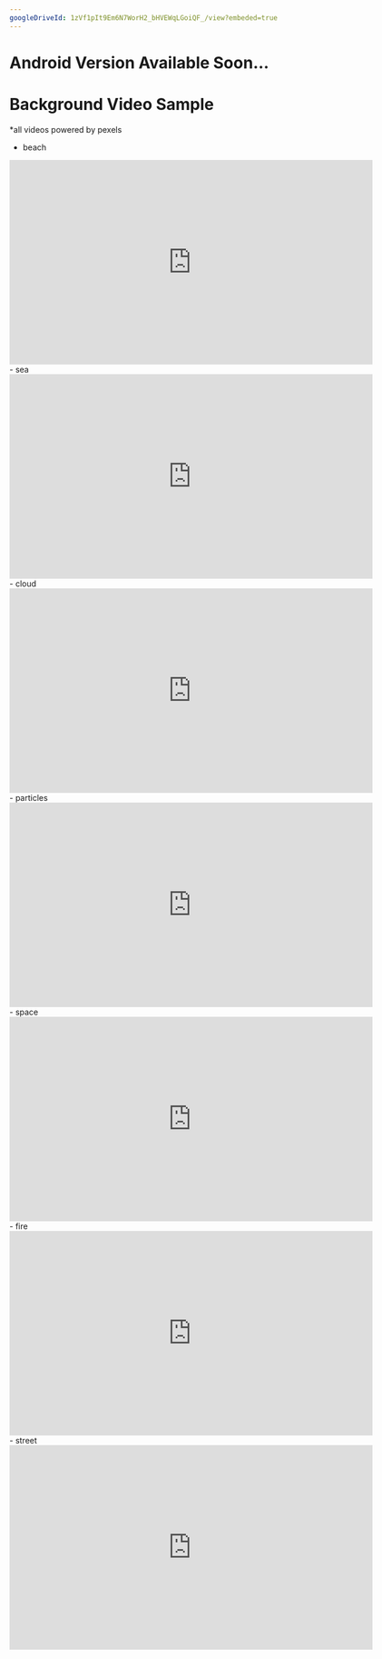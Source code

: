 ```yaml
---
googleDriveId: 1zVf1pIt9Em6N7WorH2_bHVEWqLGoiQF_/view?embeded=true
---
```

# Android Version Available Soon...

# Background Video Sample
*all videos powered by pexels  
- beach  
<div class="embed-container">
  <iframe
      src="https://www.virtualbackdrop.live/downloads/beach.mp4"
      width="640"
      height="360"
      frameborder="0"
      allowfullscreen="">
  </iframe>
</div>  
- sea  
<div class="embed-container">
  <iframe
      src="https://www.virtualbackdrop.live/downloads/sea.mp4"
      width="640"
      height="360"
      frameborder="0"
      allowfullscreen="">
  </iframe>
</div>  
- cloud  
<div class="embed-container">
  <iframe
      src="https://www.virtualbackdrop.live/downloads/cloud.mp4"
      width="640"
      height="360"
      frameborder="0"
      allowfullscreen="">
  </iframe>
</div>  
- particles  
<div class="embed-container">
  <iframe
      src="https://www.virtualbackdrop.live/downloads/particles.mp4"
      width="640"
      height="360"
      frameborder="0"
      allowfullscreen="">
  </iframe>
</div>  
- space  
<div class="embed-container">
  <iframe
      src="https://www.virtualbackdrop.live/downloads/space.mp4"
      width="640"
      height="360"
      frameborder="0"
      allowfullscreen="">
  </iframe>
</div>  
- fire  
<div class="embed-container">
  <iframe
      src="https://www.virtualbackdrop.live/downloads/fire.mp4"
      width="640"
      height="360"
      frameborder="0"
      allowfullscreen="">
  </iframe>
</div>  
- street    
<div class="embed-container">
  <iframe
      src="https://www.virtualbackdrop.live/downloads/street.mp4"
      width="640"
      height="360"
      frameborder="0"
      allowfullscreen="">
  </iframe>
</div>  


